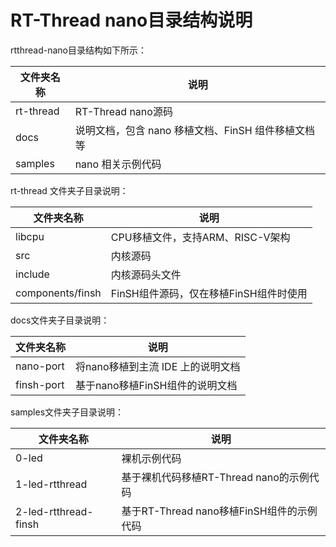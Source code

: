 # RT-Thread nano目录结构说明 #

rtthread-nano目录结构如下所示：

| 文件夹名称 | 说明                                               |
| ---------- | -------------------------------------------------- |
| rt-thread  | RT-Thread nano源码                                 |
| docs       | 说明文档，包含 nano 移植文档、FinSH 组件移植文档等 |
| samples    | nano 相关示例代码                                  |

rt-thread 文件夹子目录说明：

| 文件夹名称        | 说明               |
| -------------- | ------------------ |
| libcpu | CPU移植文件，支持ARM、RISC-V架构 |
| src | 内核源码 |
| include    | 内核源码头文件 |
| components/finsh | FinSH组件源码，仅在移植FinSH组件时使用 |

docs文件夹子目录说明：

| 文件夹名称 | 说明                              |
| ---------- | --------------------------------- |
| nano-port  | 将nano移植到主流 IDE 上的说明文档 |
| finsh-port | 基于nano移植FinSH组件的说明文档   |

samples文件夹子目录说明：

| 文件夹名称           | 说明                                      |
| -------------------- | ----------------------------------------- |
| 0-led                | 裸机示例代码                              |
| 1-led-rtthread       | 基于裸机代码移植RT-Thread nano的示例代码  |
| 2-led-rtthread-finsh | 基于RT-Thread nano移植FinSH组件的示例代码 |

